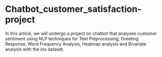 # Chatbot_customer_satisfaction-project
In this article, we will undergo a project on chatbot that analyses customer sentiment using NLP techniques for Text Preprocessing, Greeting Response, Word Frequency Analysis, Heatmap analysis and Bivariate analysis with the iris dataset.
